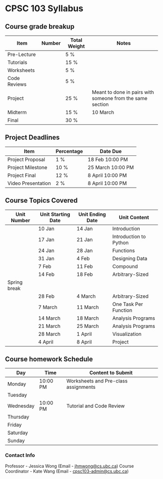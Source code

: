 # CPSC 103 Syllabus

## Course grade breakup

| Item         | Number | Total Weight | Notes                                                     |
| ------------ | ------ | ------------ | --------------------------------------------------------- |
| Pre-Lecture  |        | 5 %          |                                                           |
| Tutorials    |        | 15 %         |                                                           |
| Worksheets   |        | 5 %          |                                                           |
| Code Reviews |        | 5 %          |                                                           |
| Project      |        | 25 %         | Meant to done in pairs with someone from the same section |
| Midterm      |        | 15 %         | 10 March                                                  |
| Final        |        | 30 %         |                                                           |


## Project Deadlines

| Item               | Percentage | Date Due          |
| ------------------ | ---------- | ----------------- |
| Project Proposal   | 1 %        | 18 Feb 10:00 PM   |
| Project Milestone  | 10 %       | 25 March 10:00 PM |
| Project Final      | 12 %       | 8 April 10:00 PM  |
| Video Presentation | 2 %        | 8 April 10:00 PM  | 


## Course Topics Covered

| Unit Number  | Unit Starting Date | Unit Ending Date | Unit Content           |
| ------------ | ------------------ | ---------------- | ---------------------- |
|              | 10 Jan             | 14 Jan           | Introduction           |
|              | 17 Jan             | 21 Jan           | Introduction to Python |
|              | 24 Jan             | 28 Jan           | Functions              |
|              | 31 Jan             | 4 Feb            | Designing Data         |
|              | 7 Feb              | 11 Feb           | Compound               |
|              | 14 Feb             | 18 Feb           | Arbitrary-Sized        |
| Spring break |                    |                  |                        |
|              | 28 Feb             | 4 March          | Arbitrary-Sized        |
|              | 7 March            | 11 March         | One Task Per Function  |
|              | 14 March           | 18 March         | Analysis Programs      |
|              | 21 March           | 25 March         | Analysis Programs      |
|              | 28 March           | 1 April          | Visualization          |
|              | 4 April            | 8 April          | Project                | 




## Course homework Schedule
| Day       | Time     | Content to Submit                    |
| --------- | -------- | ------------------------------------ |
| Monday    | 10:00 PM | Worksheets and Pre-class assignments |
| Tuesday   |          |                                      |
| Wednesday | 10:00 PM | Tutorial and Code Review             |
| Thursday  |          |                                      |
| Friday    |          |                                      |
| Saturday  |          |                                      |
| Sunday    |          |                                      |


### Contact Info

Professor - Jessica Wong (Email - jhmwong@cs.ubc.ca)
Course Coordinator - Kate Wang (Email - cpsc103-admin@cs.ubc.ca)

